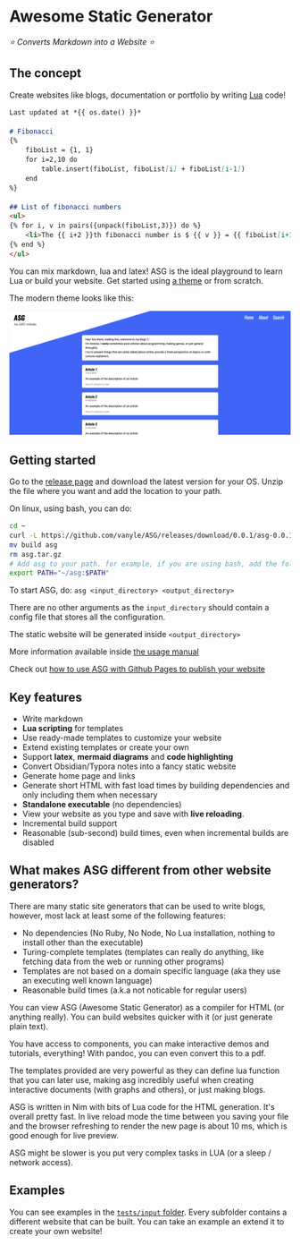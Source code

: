 # Awesome Static Generator
*⭐ Converts Markdown into a Website ⭐*

## The concept

Create websites like blogs, documentation or portfolio by writing [Lua](https://www.lua.org/) code!

```md
Last updated at *{{ os.date() }}*

# Fibonacci
{%
	fiboList = {1, 1}
    for i=2,10 do
        table.insert(fiboList, fiboList[i] + fiboList[i-1])
    end
%}

## List of fibonacci numbers
<ul>
{% for i, v in pairs({unpack(fiboList,3)}) do %}
	<li>The {{ i+2 }}th fibonacci number is $ {{ v }} = {{ fiboList[i+1] }} + {{ fiboList[i]}} $.</li>
{% end %}
</ul>
```

You can mix markdown, lua and latex! ASG is the ideal playground to learn Lua or build your website.
Get started using [a theme](./assets/themes/) or from scratch.

The modern theme looks like this:

![modern theme](./docs/modern_theme.png)

## Getting started

Go to the [release page](https://github.com/vanyle/ASG/releases) and download the latest version for your OS.
Unzip the file where you want and add the location to your path.


On linux, using bash, you can do:
```bash
cd ~
curl -L https://github.com/vanyle/ASG/releases/download/0.0.1/asg-0.0.1-linux-amd64.tar.gz > asg.tar.gz && tar xzf asg.tar.gz
mv build asg
rm asg.tar.gz
# Add asg to your path. for example, if you are using bash, add the following to your .bashrc
export PATH="~/asg:$PATH"
```

To start ASG, do: `asg <input_directory> <output_directory>`

There are no other arguments as the `input_directory` should contain a config file that stores all the configuration.

The static website will be generated inside `<output_directory>`

More information available inside [the usage manual](./docs/usage.md)

Check out [how to use ASG with Github Pages to publish your website](./docs/github.md)

## Key features

- Write markdown
- **Lua scripting** for templates
- Use ready-made templates to customize your website
- Extend existing templates or create your own
- Support **latex**, **mermaid diagrams** and **code highlighting**
- Convert Obsidian/Typora notes into a fancy static website
- Generate home page and links
- Generate short HTML with fast load times by building dependencies and only including them when necessary
- **Standalone executable** (no dependencies)
- View your website as you type and save with **live reloading**.
- Incremental build support
- Reasonable (sub-second) build times, even when incremental builds are disabled

## What makes ASG different from other website generators?

There are many static site generators that can be used to write blogs, however, most lack at least some of the following features:

- No dependencies (No Ruby, No Node, No Lua installation, nothing to install other than the executable)
- Turing-complete templates (templates can really do anything, like fetching data from the web or running other programs)
- Templates are not based on a domain specific language (aka they use an executing well known language)
- Reasonable build times (a.k.a not noticable for regular users)

You can view ASG (Awesome Static Generator) as a compiler for HTML (or anything really).
You can build websites quicker with it (or just generate plain text).

You have access to components, you can make interactive demos and tutorials, everything!
With pandoc, you can even convert this to a pdf.

The templates provided are very powerful as they can define lua function that you can later use, making asg
incredibly useful when creating interactive documents (with graphs and others), or just making blogs.

ASG is written in Nim with bits of Lua code for the HTML generation. It's overall pretty fast. In live reload mode
the time between you saving your file and the browser refreshing to render the new page is about 10 ms, which
is good enough for live preview.

ASG might be slower is you put very complex tasks in LUA (or a sleep / network access).

## Examples

You can see examples in the [`tests/input` folder](./tests/input/).
Every subfolder contains a different website that can be built.
You can take an example an extend it to create your own website!
